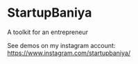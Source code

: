 # StartupBaniya
A toolkit for an entrepreneur


See demos on my instagram account: https://www.instagram.com/startupbaniya/

